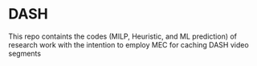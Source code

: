 # DASH
This repo containts the codes (MILP, Heuristic, and ML prediction) of research work with the intention to employ MEC for caching DASH video segments
